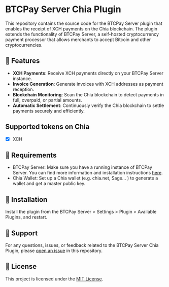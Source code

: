 # BTCPay Server Chia Plugin

This repository contains the source code for the BTCPay Server plugin that enables the receipt of XCH payments on the Chia blockchain.
The plugin extends the functionality of BTCPay Server, a self-hosted cryptocurrency payment processor that allows merchants to accept Bitcoin and other cryptocurrencies.

## 🎨 Features

- **XCH Payments**: Receive XCH payments directly on your BTCPay Server instance.
- **Invoice Generation**: Generate invoices with XCH addresses as payment reception.
- **Blockchain Monitoring**: Scan the Chia blockchain to detect payments in full, overpaid, or partial amounts.
- **Automatic Settlement**: Continuously verify the Chia blockchain to settle payments securely and efficiently.

## Supported tokens on Chia

- [x] XCH

## 📗 Requirements

- BTCPay Server: Make sure you have a running instance of BTCPay Server. You can find more information and installation instructions [here](https://docs.btcpayserver.org/).
- Chia Wallet: Set up a Chia wallet (e.g. chia.net, Sage... ) to generate a wallet and get a master public key.

## 🚀 Installation

Install the plugin from the BTCPay Server > Settings > Plugin > Available Plugins, and restart.

## 💚 Support

For any questions, issues, or feedback related to the BTCPay Server Chia Plugin, please [open an issue](https://github.com/XCHPay/btcpayserver-chia-plugin/issues) in this repository.

## 📝 License

This project is licensed under the [MIT License](LICENSE).
